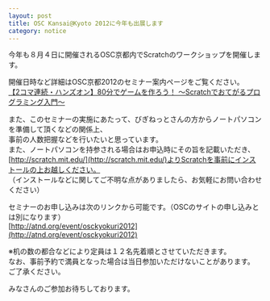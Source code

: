 ```yaml
---
layout: post
title: OSC Kansai@Kyoto 2012に今年も出展します
category: notice
---
```


今年も８月４日に開催されるOSC京都内でScratchのワークショップを開催します。

開催日時など詳細はOSC京都2012のセミナー案内ページをご覧ください。  
[【2コマ連続・ハンズオン】80分でゲームを作ろう！ ～Scratchでおてがるプログラミング入門～](https://www.ospn.jp/osc2012-kyoto/modules/eguide/event.php?eid=30)

また、このセミナーの実施にあたって、びぎねっとさんの方からノートパソコンを準備して頂くなどの関係上、  
事前の人数把握などを行いたいと思っています。  
また、ノートパソコンを持参される場合はお申込時にその旨を記載いただき、  
[http://scratch.mit.edu/](http://scratch.mit.edu/)よりScratchを事前にインストールの上お越しください。  
（インストールなどに関してご不明な点がありましたら、お気軽にお問い合わせください）  

セミナーのお申し込みは次のリンクから可能です。（OSCのサイトの申し込みとは別になります）  
[http://atnd.org/event/osckyokuri2012](http://atnd.org/event/osckyokuri2012)  

※机の数の都合などにより定員は１２名先着順とさせていただきます。  
なお、事前予約で満員となった場合は当日参加いただけないことがあります。  
ご了承ください。

みなさんのご参加お待ちしております。